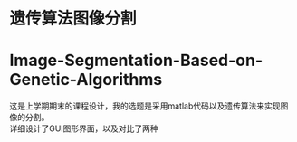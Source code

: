 # 遗传算法图像分割
# Image-Segmentation-Based-on-Genetic-Algorithms
这是上学期期末的课程设计，我的选题是采用matlab代码以及遗传算法来实现图像的分割。  
详细设计了GUI图形界面，以及对比了两种

